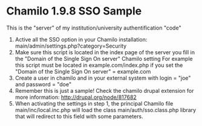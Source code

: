 Chamilo 1.9.8 SSO Sample
========================

 This is the "server" of my institution/university authentification "code"
  
  1. Active all the SSO option in your Chamilo installation: main/admin/settings.php?category=Security
  2. Make sure this script is located in the index page of the server you fill in the "Domain of the Single Sign On server" Chamilo setting
     For example this script must be located in example.com/index.php if you set the "Domain of the Single Sign On server" = example.com
  3. Create a user in chamilo and in your external system with login = "joe" and password = "doe"  
  4. Remember this is just a sample! Check the chamilo drupal extension for more information: 
     http://drupal.org/node/817682
  5. When activating the settings in step 1, the principal Chamilo file main/inc/local.inc.php will load the class main/auth/sso.class.php library 
     that will redirect to this field with some parameters.
